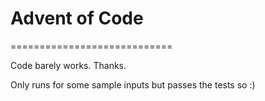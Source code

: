 # Advent of Code

============================

Code barely works. Thanks.

Only runs for some sample inputs but passes the tests so :)
